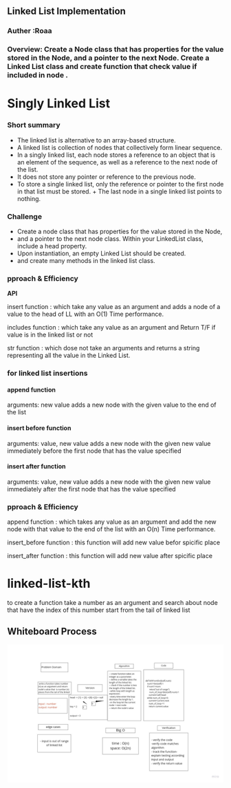 ## Linked List Implementation
### Auther :Roaa

### Overview: Create a Node class that has properties for the value stored in the Node, and a pointer to the next Node. Create a Linked List class and create function that check value if included in node .

# Singly Linked List
### Short summary
+ The linked list is alternative to an array-based structure.
+ A linked list is collection of nodes that collectively form linear sequence.
+ In a singly linked list, each node stores a reference to an object that is an element of the sequence, as    well as a reference to the next node of the list.
+ It does not store any pointer or reference to the previous node.
+ To store a single linked list, only the reference or pointer to the first node in that list must be stored. + The last node in a single linked list points to nothing.

### Challenge
+ Create a node class that has properties for the value stored in the Node,
+ and a pointer to the next node class. Within your LinkedList class, include a head property.
+ Upon instantiation, an empty Linked List should be created.
+ and create many methods in the linked list class.

### pproach & Efficiency
**API**


insert function : which take any value as an argument and adds a node of a value to the head of LL with an O(1) Time performance.

includes function : which take any value as an argument and Return T/F if value is in the linked list or not

str function : which dose not take an arguments and returns a string representing all the value in the Linked List.

### for linked list insertions
#### append function
arguments: new value
adds a new node with the given value to the end of the list
#### insert before function
arguments: value, new value
adds a new node with the given new value immediately before the first node that has the value specified
####  insert after function
arguments: value, new value
adds a new node with the given new value immediately after the first node that has the value specified

### pproach & Efficiency

append function : which takes any value as an argument and add the new node with that value to the end of the list with an O(n) Time performance.

insert_before function : this function will add new value befor spicific place

insert_after function : this function will add new value after spicific place


# linked-list-kth
to create a function take a number as an argument and search about node that have the index of this number start from the tail of linked list

## Whiteboard Process
 ![linked-list-kth](assets/linked-list-find-key.jpg)

